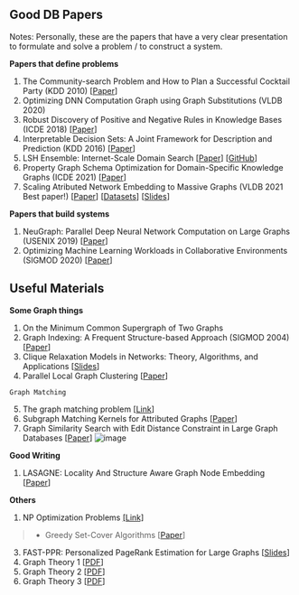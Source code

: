 ## Good DB Papers
Notes: Personally, these are the papers that have a very clear presentation to formulate and solve a problem / to construct a system.

__Papers that define problems__
1. The Community-search Problem and How to Plan a Successful Cocktail Party (KDD 2010) [[Paper](https://users.ics.aalto.fi/gionis/cocktail.pdf)]
2. Optimizing DNN Computation Graph using Graph Substitutions (VLDB 2020)
3. Robust Discovery of Positive and Negative Rules in Knowledge Bases (ICDE 2018) [[Paper](http://www.eurecom.fr/fr/publication/5321/download/data-publi-5321_2.pdf)]
4. Interpretable Decision Sets: A Joint Framework for Description and Prediction (KDD 2016) [[Paper](https://www-cs-faculty.stanford.edu/people/jure/pubs/interpretable-kdd16.pdf)]
5. LSH Ensemble: Internet-Scale Domain Search [[Paper](https://arxiv.org/pdf/1603.07410.pdf)] [[GitHub](https://github.com/ekzhu/datasketch)]
6. Property Graph Schema Optimization for Domain-Specific Knowledge Graphs (ICDE 2021) [[Paper](https://arxiv.org/pdf/2003.11580.pdf)]
7. Scaling Atributed Network Embedding to Massive Graphs (VLDB 2021 Best paper!) [[Paper](http://vldb.org/pvldb/vol14/p37-yang.pdf)] [[Datasets](https://renchi.ac.cn/datasets/)] [[Slides](https://renchi.ac.cn/files/talk-RUC.pdf)]


__Papers that build systems__
1. NeuGraph: Parallel Deep Neural Network Computation on Large Graphs (USENIX 2019) [[Paper](https://www.usenix.org/system/files/atc19-ma_0.pdf)]
2. Optimizing Machine Learning Workloads in Collaborative Environments (SIGMOD 2020) [[Paper](https://www.dfki.de/fileadmin/user_upload/import/11031_ml-paper.pdf)]


## Useful Materials
__Some Graph things__
1. On the Minimum Common Supergraph of Two Graphs
2. Graph Indexing: A Frequent Structure-based Approach (SIGMOD 2004) [[Paper](https://dl.acm.org/doi/pdf/10.1145/1007568.1007607)]
3. Clique Relaxation Models in Networks: Theory, Algorithms, and Applications [[Slides](https://www.slideshare.net/ssakpi/clique-relaxation-models-in-networks-theory-algorithms-and-applications)]
4. Parallel Local Graph Clustering [[Paper](https://arxiv.org/pdf/1604.07515.pdf)]

`Graph Matching`

5. The graph matching problem [[Link](http://www.sc.ehu.es/acwbecae/ikerkuntza/these/Ch2.pdf)]
6. Subgraph Matching Kernels for Attributed Graphs [[Paper](https://arxiv.org/ftp/arxiv/papers/1206/1206.6483.pdf)]
7. Graph Similarity Search with Edit Distance Constraint in Large Graph Databases [[Paper](https://weiguozheng.github.io/pub/cikm13.pdf)]
![image](https://user-images.githubusercontent.com/1947675/144983013-46eabc74-92d0-434f-a3bc-f5d8cb22e7da.png)


__Good Writing__
1. LASAGNE: Locality And Structure Aware Graph Node Embedding [[Paper](https://arxiv.org/pdf/1710.06520.pdf)]

__Others__
1. NP Optimization Problems [[Link]](https://www8.cs.umu.se/kurser/TDBAfl/VT06/algorithms/COMPEND/COMPED19/COMPENDI.HTM)
> * Greedy Set-Cover Algorithms [[Paper](https://www.cs.ucr.edu/~neal/Young08SetCover.pdf)]
3. FAST-PPR: Personalized PageRank Estimation for Large Graphs [[Slides](https://cs.stanford.edu/people/plofgren/Fast-PPR_KDD_Talk.pdf)]
4. Graph Theory 1 [[PDF](https://www.maths.ed.ac.uk/~v1ranick/papers/wilsongraph.pdf)] 
5. Graph Theory 2 [[PDF](https://www.zib.de/groetschel/teaching/WS1314/BondyMurtyGTWA.pdf)]
6. Graph Theory 3 [[PDF](https://www2.math.ethz.ch/education/bachelor/lectures/fs2016/math/graph_theory/graph_theory_notes.pdf)]
